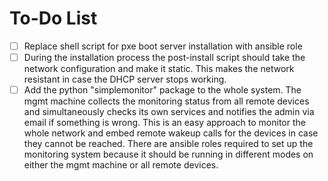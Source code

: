 # To-Do List

- [ ] Replace shell script for pxe boot server installation with ansible role
- [ ] During the installation process the post-install script should take the network configuration and make it static. This makes the network resistant in case the DHCP server stops working.
- [ ] Add the python "simplemonitor" package to the whole system. The mgmt machine collects the monitoring status from all remote devices and simultaneously checks its own services and notifies the admin via email if something is wrong. This is an easy approach to monitor the whole network and embed remote wakeup calls for the devices in case they cannot be reached. There are ansible roles required to set up the monitoring system because it should be running in different modes on either the mgmt machine or all remote devices.
